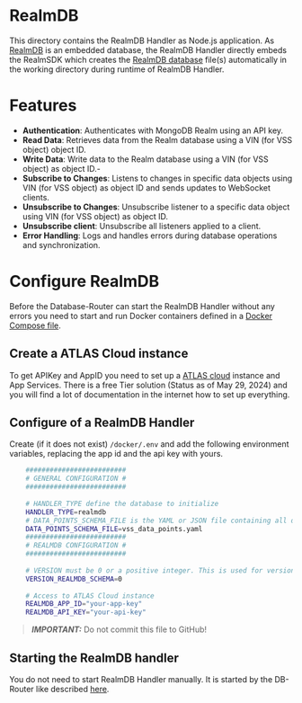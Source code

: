 # RealmDB

This directory contains the RealmDB Handler as Node.js application. As [RealmDB](https://www.mongodb.com/docs/atlas/device-sdks/sdk/node/) is an embedded database, the RealmDB Handler directly embeds the RealmSDK which creates the [RealmDB database](https://github.com/realm/realm-js) file(s) automatically in the working directory during runtime of RealmDB Handler.

# Features

- **Authentication**: Authenticates with MongoDB Realm using an API key.
- **Read Data**: Retrieves data from the Realm database using a VIN (for VSS object) object ID.
- **Write Data**: Write data to the Realm database using a VIN (for VSS object) as object ID.- 
- **Subscribe to Changes**: Listens to changes in specific data objects using VIN (for VSS object) as object ID and sends updates to WebSocket clients.
- **Unsubscribe to Changes**: Unsubscribe listener to a specific data object using VIN (for VSS object) as object ID.
- **Unsubscribe client**: Unsubscribe all listeners applied to a client.
- **Error Handling**: Logs and handles errors during database operations and synchronization.

# Configure RealmDB

Before the Database-Router can start the RealmDB Handler without any errors you need to start and run Docker containers defined in a [Docker Compose file](/docker/).

## Create a ATLAS Cloud instance

To get APIKey and AppID you need to set up a [ATLAS cloud](https://cloud.mongodb.com/) instance and App Services. There is a free Tier solution (Status as of May 29, 2024) and you will find a lot of documentation in the internet how to set up everything.

## Configure of a RealmDB Handler

Create (if it does not exist) `/docker/.env` and add the following environment variables, replacing the app id and the api key with yours.

```sh
    #########################
    # GENERAL CONFIGURATION #
    #########################
    
    # HANDLER_TYPE define the database to initialize
    HANDLER_TYPE=realmdb
    # DATA_POINTS_SCHEMA_FILE is the YAML or JSON file containing all data points supported. See the ../../config/README.md for more information.
    DATA_POINTS_SCHEMA_FILE=vss_data_points.yaml
    #########################
    # REALMDB CONFIGURATION #
    #########################
    
    # VERSION must be 0 or a positive integer. This is used for versioning the RealmDB configuration schema.
    VERSION_REALMDB_SCHEMA=0
    
    # Access to ATLAS Cloud instance
    REALMDB_APP_ID="your-app-key"
    REALMDB_API_KEY="your-api-key"
```

> **_IMPORTANT:_** Do not commit this file to GitHub!

## Starting the RealmDB handler

You do not need to start RealmDB Handler manually. It is started by the DB-Router like described [here](../../../README.md).

